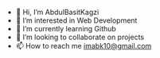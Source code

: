 - 👋 Hi, I’m AbdulBasitKagzi
- 👀 I’m interested in Web Development
- 🌱 I’m currently learning Github
- 💞️ I’m looking to collaborate on projects
- 📫 How to reach me imabk10@gmail.com

<!---
AbdulBasitKagzi/AbdulBasitKagzi is a ✨ special ✨ repository because its `README.md` (this file) appears on your GitHub profile.
You can click the Preview link to take a look at your changes.
--->
